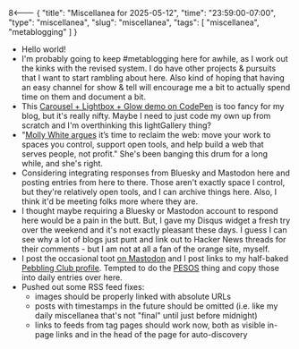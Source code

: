 8<--- { "title": "Miscellanea for 2025-05-12", "time": "23:59:00-07:00", "type": "miscellanea", "slug": "miscellanea", "tags": [ "miscellanea", "metablogging" ] }

- Hello world!
- I'm probably going to keep #metablogging here for awhile, as I work out the kinks with the revised system. I do have other projects & pursuits that I want to start rambling about here. Also kind of hoping that having an easy channel for show & tell will encourage me a bit to actually spend time on them and document a bit.
- This [Carousel + Lightbox + Glow demo on CodePen](https://codepen.io/tofjadesign/pen/LEExbqr) is too fancy for my blog, but it's really nifty. Maybe I need to just code my own up from scratch and I'm overthinking this lightGallery thing?
- "[Molly White argues](https://flipboard.video/w/p7cECAUgThGrfQo9Cqvb8r) it’s time to reclaim the web: move your work to spaces you control, support open tools, and help build a web that serves people, not profit." She's been banging this drum for a long while, and she's right.
- Considering integrating responses from Bluesky and Mastodon here and posting entries from here to there. Those aren't exactly space I control, but they're relatively open tools, and I can archive things here. Also, I think it'd be meeting folks more where they are. 
- I thought maybe requiring a Bluesky or Mastodon account to respond here would be a pain in the butt. But, I gave my Disqus widget a fresh try over the weekend and it's not exactly pleasant these days. I guess I can see why a lot of blogs just punt and link out to Hacker News threads for their comments - but I am not at all a fan of the orange site, myself.
- I post the occasional toot [on Mastodon](https://masto.hackers.town/@lmorchard) and I post links to my half-baked [Pebbling Club profile](https://pebbl.ing/u/lmorchard?). Tempted to do the [PESOS](https://indieweb.org/PESOS) thing and copy those into daily entries over here.
- Pushed out some RSS feed fixes:
	- images should be properly linked with absolute URLs
	- posts with timestamps in the future should be omitted (i.e. like my daily miscellanea that's not "final" until just before midnight)
	- links to feeds from tag pages should work now, both as visible in-page links and in the head of the page for auto-discovery
